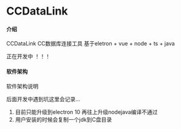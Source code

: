# CCDataLink

#### 介绍
CCDataLink
CC数据库连接工具 基于eletron + vue + node + ts + java

正在开发中 ！！！

#### 软件架构
软件架构说明



后面开发中遇到坑这里会记录...

1. 目前只能升级到electron 10   再往上升级nodejava编译不通过 
2. 用户安装的时候会复制一个jdk到C盘目录
